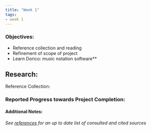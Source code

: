 ```yaml
---
title: "Week 1"
tags:
- week 1
---
```


### Objectives: 
- Reference collection and reading
- Refinement of scope of project
- Learn Dorico: music notation software**


## Research:
Reference Collection:









### Reported Progress towards Project Completion:


#### Additional Notes:

*See [references](references.md) for an up to date list of consulted and cited sources*